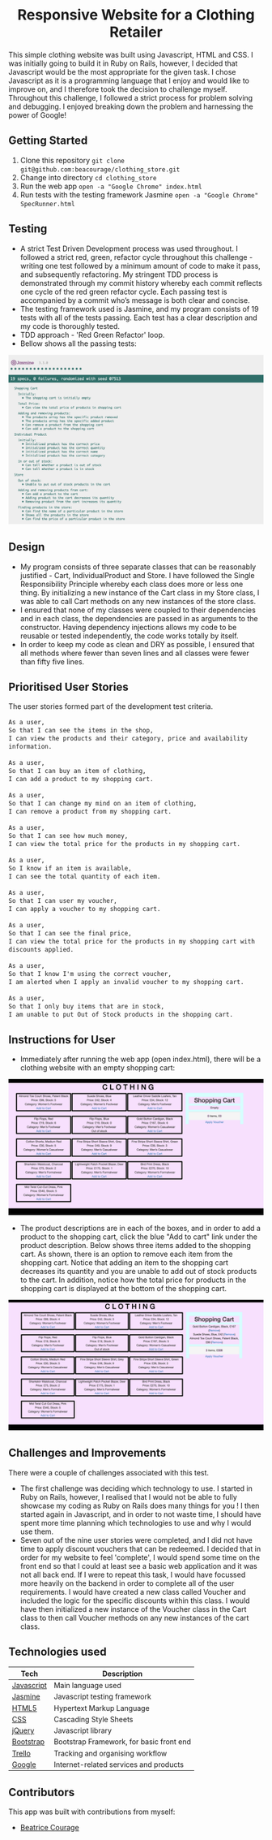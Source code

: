 <h1 align="center">Responsive Website for a Clothing Retailer</h1>

This simple clothing website was built using Javascript, HTML and CSS. I was initially going to build it in Ruby on Rails, however, I decided that Javascript would be the most appropriate for the given task. I chose Javascript as it is a programming language that I enjoy and would like to improve on, and I therefore took the decision to challenge myself.  Throughout this challenge, I followed a strict process for problem solving and debugging. I enjoyed breaking down the problem and harnessing the power of Google!

## Getting Started

1. Clone this repository `git clone git@github.com:beacourage/clothing_store.git`
2. Change into directory `cd clothing_store`
4. Run the web app `open -a "Google Chrome" index.html`
5. Run tests with the testing framework Jasmine `open -a "Google Chrome" SpecRunner.html`

## Testing

* A strict Test Driven Development process was used throughout. I followed a strict red, green, refactor cycle throughout this challenge - writing one test followed by a minimum amount of code to make it pass, and subsequently refactoring. My stringent TDD process is demonstrated through my commit history whereby  each commit reflects one cycle of the red green refactor cycle. Each passing test is accompanied by a commit who’s message is both clear and concise.
* The testing framework used is Jasmine, and my program consists of 19 tests with all of the tests passing. Each test has a clear description and my code is thoroughly tested.  
* TDD approach - 'Red Green Refactor' loop.
* Bellow shows all the passing tests:

![Screenshot](Screenshot_tests.png)

## Design

* My program consists of three separate classes that can be reasonably justified - Cart, IndividualProduct and Store. I have followed the Single Responsibility Principle whereby each class does more or less one thing. By initializing a new instance of the Cart class in my Store class, I was able to call Cart methods on any new instances of the store class.
* I ensured that none of my classes were coupled to their dependencies and in each class, the dependencies are passed in as arguments to the constructor. Having dependency injections allows my code to be reusable or tested independently, the code works totally by itself.
* In order to keep my code as clean and DRY as possible, I ensured that all methods where fewer than seven lines and all classes were fewer than fifty five lines.


## Prioritised User Stories

The user stories formed part of the development test criteria.

```
As a user,
So that I can see the items in the shop,
I can view the products and their category, price and availability information.

As a user,
So that I can buy an item of clothing,
I can add a product to my shopping cart.

As a user,
So that I can change my mind on an item of clothing,
I can remove a product from my shopping cart.

As a user,
So that I can see how much money,
I can view the total price for the products in my shopping cart.

As a user,
So I know if an item is available,
I can see the total quantity of each item.

As a user,
So that I can user my voucher,
I can apply a voucher to my shopping cart.

As a user,
So that I can see the final price,
I can view the total price for the products in my shopping cart with discounts applied.

As a user,
So that I know I'm using the correct voucher,
I am alerted when I apply an invalid voucher to my shopping cart.

As a user,
So that I only buy items that are in stock,
I am unable to put Out of Stock products in the shopping cart.
```

## Instructions for User

* Immediately after running the web app (open index.html), there will be a clothing website with an empty shopping cart:

![Screenshot](Screenshot_website.png)

* The product descriptions are in each of the boxes, and in order to add a product to the shopping cart, click the blue "Add to cart" link under the product description. Below shows three items added to the shopping cart. As shown, there is an option to remove each item from the shopping cart. Notice that adding an item to the shopping cart decreases its quantity and you are unable to add out of stock products to the cart. In addition, notice how the total price for products in the shopping cart is displayed at the bottom of the shopping cart.

![Screenshot](Screenshot_website2.png)


## Challenges and Improvements

There were a couple of challenges associated with this test.
* The first challenge was deciding which technology to use. I started in Ruby on Rails, however, I realised that I would not be able to fully showcase my coding as Ruby on Rails does many things for you ! I then started again in Javascript, and in order to not waste time, I should have spent more time planning which technologies to use and why I would use them.
* Seven out of the nine user stories were completed, and I did not have time to apply discount vouchers that can be redeemed. I decided that in order for my website to feel 'complete', I would spend some time on the front end so that I could at least see a basic web application and it was not all back end. If I were to repeat this task, I would have focussed more heavily on the backend in order to complete  all of the user requirements. I would have created a new class called Voucher and included the logic for the specific discounts within this class. I would have then initialized a new instance of the Voucher class in the Cart class to then call Voucher methods on any new instances of the cart class.


## Technologies used

Tech | Description
------------- | -------------
[Javascript](https://www.javascript.com/) | Main language used
[Jasmine](https://jasmine.github.io) | Javascript testing framework
[HTML5](https://www.w3schools.com/html/default.asp) | Hypertext Markup Language
[CSS](https://www.w3schools.com/css/) | Cascading Style Sheets
[jQuery](https://www.w3schools.com/css/) | Javascript library
[Bootstrap](http://getbootstrap.com) | Bootstrap Framework, for basic front end
[Trello](https://trello.com/) | Tracking and organising workflow
[Google](https://www.google.co.uk/) | Internet-related services and products

## Contributors

This app was built with contributions from myself:
* [Beatrice Courage](https://github.com/beacourage)
